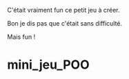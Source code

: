 C'était vraiment fun ce petit jeu à créer.

Bon je dis pas que c'était sans difficulté.

Mais fun !
# mini_jeu_POO
